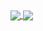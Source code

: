 <a href="https://github.com/adxl?tab=repositories">
  <img align="center" src="https://github-readme-stats.vercel.app/api?username=adxl&include_all_commits=false&count_private=true&show_icons=true&hide_rank=true&hide_border=true&custom_title=My%20Github%20Stats" />
</a>
<a href="https://github.com/adxl?tab=repositories">
  <img align="center" src="https://github-readme-stats.vercel.app/api/top-langs/?username=adxl&hide=css&layout=compact&hide_border=true" />
</a>
